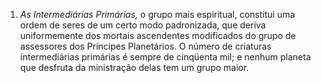 ﻿1. <em>As Intermediárias Primárias,</em> o grupo mais espiritual, constitui uma ordem de seres de um certo modo padronizada, que deriva uniformemente dos mortais ascendentes modificados do grupo de assessores dos Príncipes Planetários. O número de criaturas intermediárias primárias é sempre de cinqüenta mil; e nenhum planeta que desfruta da ministração delas tem um grupo maior.